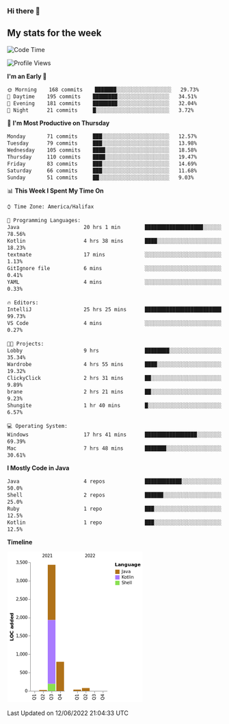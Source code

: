 ### Hi there 👋

## My stats for the week
<!--START_SECTION:waka-->
![Code Time](http://img.shields.io/badge/Code%20Time-270%20hrs%2010%20mins-blue)

![Profile Views](http://img.shields.io/badge/Profile%20Views-0-blue)

**I'm an Early 🐤** 

```text
🌞 Morning    168 commits    ███████░░░░░░░░░░░░░░░░░░   29.73% 
🌆 Daytime    195 commits    ████████░░░░░░░░░░░░░░░░░   34.51% 
🌃 Evening    181 commits    ████████░░░░░░░░░░░░░░░░░   32.04% 
🌙 Night      21 commits     █░░░░░░░░░░░░░░░░░░░░░░░░   3.72%

```
📅 **I'm Most Productive on Thursday** 

```text
Monday       71 commits     ███░░░░░░░░░░░░░░░░░░░░░░   12.57% 
Tuesday      79 commits     ███░░░░░░░░░░░░░░░░░░░░░░   13.98% 
Wednesday    105 commits    ████░░░░░░░░░░░░░░░░░░░░░   18.58% 
Thursday     110 commits    ████░░░░░░░░░░░░░░░░░░░░░   19.47% 
Friday       83 commits     ███░░░░░░░░░░░░░░░░░░░░░░   14.69% 
Saturday     66 commits     ███░░░░░░░░░░░░░░░░░░░░░░   11.68% 
Sunday       51 commits     ██░░░░░░░░░░░░░░░░░░░░░░░   9.03%

```


📊 **This Week I Spent My Time On** 

```text
⌚︎ Time Zone: America/Halifax

💬 Programming Languages: 
Java                     20 hrs 1 min        ███████████████████░░░░░░   78.56% 
Kotlin                   4 hrs 38 mins       ████░░░░░░░░░░░░░░░░░░░░░   18.23% 
textmate                 17 mins             ░░░░░░░░░░░░░░░░░░░░░░░░░   1.13% 
GitIgnore file           6 mins              ░░░░░░░░░░░░░░░░░░░░░░░░░   0.41% 
YAML                     4 mins              ░░░░░░░░░░░░░░░░░░░░░░░░░   0.33%

🔥 Editors: 
IntelliJ                 25 hrs 25 mins      █████████████████████████   99.73% 
VS Code                  4 mins              ░░░░░░░░░░░░░░░░░░░░░░░░░   0.27%

🐱‍💻 Projects: 
Lobby                    9 hrs               ████████░░░░░░░░░░░░░░░░░   35.34% 
Wardrobe                 4 hrs 55 mins       ████░░░░░░░░░░░░░░░░░░░░░   19.32% 
ClickyClick              2 hrs 31 mins       ██░░░░░░░░░░░░░░░░░░░░░░░   9.89% 
brane                    2 hrs 21 mins       ██░░░░░░░░░░░░░░░░░░░░░░░   9.23% 
Shungite                 1 hr 40 mins        █░░░░░░░░░░░░░░░░░░░░░░░░   6.57%

💻 Operating System: 
Windows                  17 hrs 41 mins      █████████████████░░░░░░░░   69.39% 
Mac                      7 hrs 48 mins       ███████░░░░░░░░░░░░░░░░░░   30.61%

```

**I Mostly Code in Java** 

```text
Java                     4 repos             ████████████░░░░░░░░░░░░░   50.0% 
Shell                    2 repos             ██████░░░░░░░░░░░░░░░░░░░   25.0% 
Ruby                     1 repo              ███░░░░░░░░░░░░░░░░░░░░░░   12.5% 
Kotlin                   1 repo              ███░░░░░░░░░░░░░░░░░░░░░░   12.5%

```


**Timeline**

![Chart not found](https://raw.githubusercontent.com/lyndseyy/lyndseyy/main/charts/bar_graph.png) 


 Last Updated on 12/06/2022 21:04:33 UTC
<!--END_SECTION:waka-->